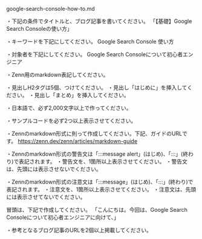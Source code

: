 google-search-console-how-to.md

・下記の条件でタイトルと、ブログ記事を書いてください。
	「【基礎】Google Search Consoleの使い方」

・キーワードを下記にしてください。
	Google Search Console 使い方
	
・対象者を下記にしてください。
	Google Search Consoleについて初心者エンジニア

・Zenn用のmarkdown表記してください。

・見出しH2タグは5個、つけてください。
・見出し「はじめに」を挿入してください。
・見出し「まとめ」を挿入してください。

・日本語で、必ず2,000文字以上で作ってください。

・サンプルコードを必ず2つ以上表示させてください。

・Zennのmarkdown形式に則って作成してください。下記、ガイドのURLです。
https://zenn.dev/zenn/articles/markdown-guide

・Zennのmarkdown形式の警告文は「:::message alert」(はじめ)、「:::」(終わり)で表記されます。
・警告文を、1箇所以上表示させてください。
・警告文は、先頭には表示させないでください。

・Zennのmarkdown形式の注意文は「:::message」(はじめ)、「:::」(終わり)で表記されます。
・注意文を、1箇所以上表示させてください。
・注意文は、先頭には表示させてないでください。

冒頭は、下記で作成してください。
「こんにちは。今回は、Google Search Consoleについて初心者エンジニアに向けて、」

・参考となるブログ記事のURLを2個以上掲載してください。

